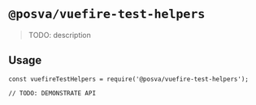 # `@posva/vuefire-test-helpers`

> TODO: description

## Usage

```
const vuefireTestHelpers = require('@posva/vuefire-test-helpers');

// TODO: DEMONSTRATE API
```
